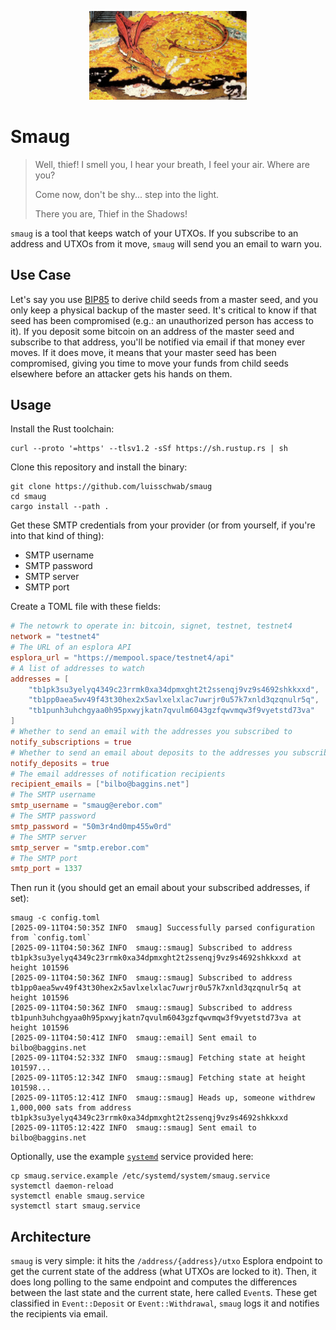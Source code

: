 <p align="center">
  <img src="smaug.jpg" width="50%" alt="Smaug">
</p>

# Smaug

> Well, thief! I smell you, I hear your breath, I feel your air. Where are you?
>
> Come now, don't be shy... step into the light.
>
> There you are, Thief in the Shadows!

`smaug` is a tool that keeps watch of your UTXOs. If you subscribe to an address and UTXOs from it move,
`smaug` will send you an email to warn you.

## Use Case

Let's say you use [BIP85](https://bip85.com) to derive child seeds from a master seed,
and you only keep a physical backup of the master seed. It's critical to know if that seed has been
compromised (e.g.: an unauthorized person has access to it). If you deposit some bitcoin on an address
of the master seed and subscribe to that address, you'll be notified via email if that money ever moves.
If it does move, it means that your master seed has been compromised, giving you time to move your funds
from child seeds elsewhere before an attacker gets his hands on them.

## Usage

Install the Rust toolchain:
```shell
curl --proto '=https' --tlsv1.2 -sSf https://sh.rustup.rs | sh
```

Clone this repository and install the binary:
```
git clone https://github.com/luisschwab/smaug
cd smaug
cargo install --path .
```

Get these SMTP credentials from your provider (or from yourself, if you're into that kind of thing):
- SMTP username
- SMTP password
- SMTP server
- SMTP port

Create a TOML file with these fields:

```toml
# The netowrk to operate in: bitcoin, signet, testnet, testnet4
network = "testnet4"
# The URL of an esplora API
esplora_url = "https://mempool.space/testnet4/api"
# A list of addresses to watch
addresses = [
    "tb1pk3su3yelyq4349c23rrmk0xa34dpmxght2t2ssenqj9vz9s4692shkkxxd",
    "tb1pp0aea5wv49f43t30hex2x5avlxelxlac7uwrjr0u57k7xnld3qzqnulr5q",
    "tb1punh3uhchgyaa0h95pxwyjkatn7qvulm6043gzfqwvmqw3f9vyetstd73va"
]
# Whether to send an email with the addresses you subscribed to
notify_subscriptions = true
# Whether to send an email about deposits to the addresses you subscribed to
notify_deposits = true
# The email addresses of notification recipients
recipient_emails = ["bilbo@baggins.net"]
# The SMTP username
smtp_username = "smaug@erebor.com"
# The SMTP password
smtp_password = "50m3r4nd0mp455w0rd"
# The SMTP server
smtp_server = "smtp.erebor.com"
# The SMTP port
smtp_port = 1337
```

Then run it (you should get an email about your subscribed addresses, if set):

```shell
smaug -c config.toml
[2025-09-11T04:50:35Z INFO  smaug] Successfully parsed configuration from `config.toml`
[2025-09-11T04:50:36Z INFO  smaug::smaug] Subscribed to address tb1pk3su3yelyq4349c23rrmk0xa34dpmxght2t2ssenqj9vz9s4692shkkxxd at height 101596
[2025-09-11T04:50:36Z INFO  smaug::smaug] Subscribed to address tb1pp0aea5wv49f43t30hex2x5avlxelxlac7uwrjr0u57k7xnld3qzqnulr5q at height 101596
[2025-09-11T04:50:36Z INFO  smaug::smaug] Subscribed to address tb1punh3uhchgyaa0h95pxwyjkatn7qvulm6043gzfqwvmqw3f9vyetstd73va at height 101596
[2025-09-11T04:50:41Z INFO  smaug::email] Sent email to bilbo@baggins.net
[2025-09-11T04:52:33Z INFO  smaug::smaug] Fetching state at height 101597...
[2025-09-11T05:12:34Z INFO  smaug::smaug] Fetching state at height 101598...
[2025-09-11T05:12:41Z INFO  smaug::smaug] Heads up, someone withdrew 1,000,000 sats from address tb1pk3su3yelyq4349c23rrmk0xa34dpmxght2t2ssenqj9vz9s4692shkkxxd
[2025-09-11T05:12:42Z INFO  smaug::smaug] Sent email to bilbo@baggins.net

```

Optionally, use the example [`systemd`](./smaug.service.example) service provided here:
```shell
cp smaug.service.example /etc/systemd/system/smaug.service
systemctl daemon-reload
systemctl enable smaug.service
systemctl start smaug.service
```

## Architecture

`smaug` is very simple: it hits the `/address/{address}/utxo` Esplora endpoint to get the current state
of the address (what UTXOs are locked to it). Then, it does long polling to the same endpoint
and computes the differences between the last state and the current state, here called `Event`s.
These get classified in `Event::Deposit` or `Event::Withdrawal`, `smaug` logs it and notifies
the recipients via email.
